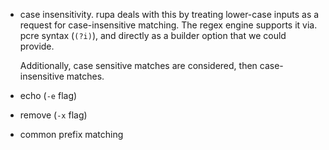  * case insensitivity. rupa deals with this by treating
   lower-case inputs as a request for case-insensitive matching.
   The regex engine supports it via. pcre syntax (`(?i)`), and
   directly as a builder option that we could provide.

   Additionally, case sensitive matches are considered,
   then case-insensitive matches.

 * echo (`-e` flag)

 * remove (`-x` flag)

 * common prefix matching